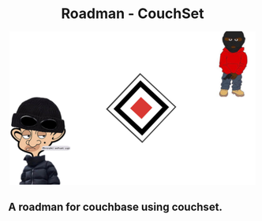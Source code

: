 
<p align="center">
  <h1 align="center"> Roadman - CouchSet  </h1>
</p>


<div align="center">

<img width="500px" src="./docs/couchset-roadman.jpg"></img>


</div>


## A roadman for couchbase using couchset.
